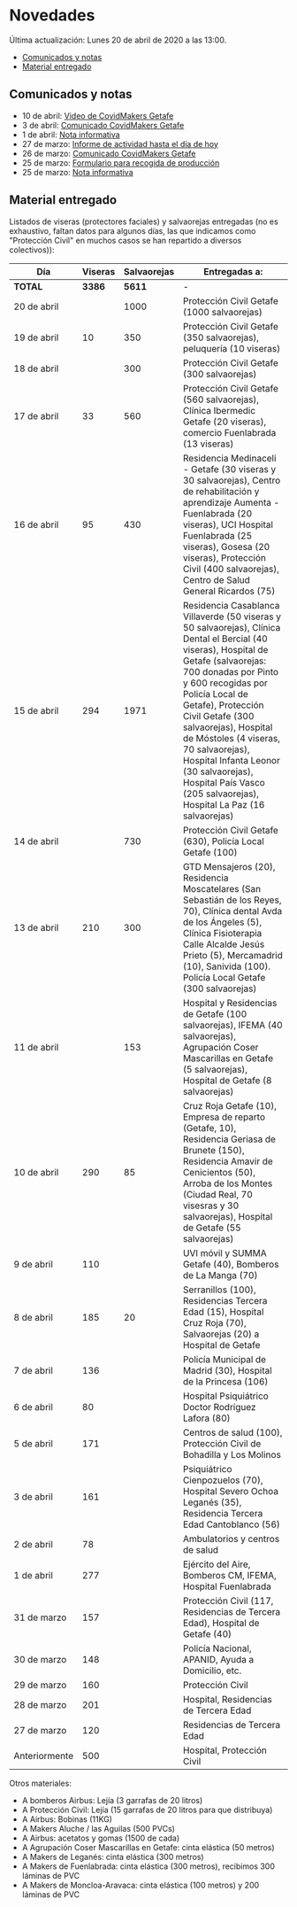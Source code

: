 # Novedades

Última actualización: Lunes 20 de abril de 2020 a las 13:00.

* [Comunicados y notas](#comunicados)
* [Material entregado](#entregado)

## <a name="comunicados">Comunicados y notas</a>

* 10 de abril: [Video de CovidMakers Getafe](https://youtu.be/FHGc20u-NdQ)
* 3 de abril: [Comunicado CovidMakers Getafe](2020-04-23-comunicado.md)
* 1 de abril: [Nota informativa](2020-04-01-nota.md)
* 27 de marzo: [Informe de actividad hasta el día de hoy](2020-03-27-resumen.md)
* 26 de marzo: [Comunicado CovidMakers Getafe](2020-03-26-comunicado.md)
* 25 de marzo: [Formulario para recogida de producción](2020-03-25-formulario.md)
* 25 de marzo: [Nota informativa](2020-03-25-nota.md)


## <a name="entregado">Material entregado</a>

Listados de viseras (protectores faciales) y salvaorejas entregadas (no es exhaustivo, faltan datos para algunos días, las que indicamos como "Protección Civil" en muchos casos se han repartido a diversos colectivos)):

| Día         | Viseras | Salvaorejas | Entregadas a: |
|-------------|---------|-------------|---------------|
| **TOTAL** | **3386** | **5611** | -|
| 20 de abril |    |    1000 | Protección Civil Getafe (1000 salvaorejas)|
| 19 de abril |  10  |    350 | Protección Civil Getafe (350 salvaorejas), peluquería (10 viseras)|
| 18 de abril |    |    300 | Protección Civil Getafe (300 salvaorejas)|
| 17 de abril |  33  |    560 | Protección Civil Getafe (560 salvaorejas), Clínica Ibermedic Getafe (20 viseras), comercio Fuenlabrada (13 viseras)|
| 16 de abril |  95  |    430 | Residencia Medinaceli - Getafe (30 viseras y 30 salvaorejas), Centro de rehabilitación y aprendizaje Aumenta - Fuenlabrada (20 viseras), UCI Hospital Fuenlabrada (25 viseras), Gosesa (20 viseras), Protección Civil (400 salvaorejas), Centro de Salud General Ricardos (75)|
| 15 de abril |  294  |    1971 | Residencia Casablanca Villaverde (50 viseras y 50 salvaorejas), Clínica Dental el Bercial (40 viseras), Hospital de Getafe (salvaorejas: 700 donadas por Pinto y 600 recogidas por Policía Local de Getafe), Protección Civil Getafe (300 salvaorejas), Hospital de Móstoles (4 viseras, 70 salvaorejas), Hospital Infanta Leonor (30 salvaorejas), Hospital País Vasco (205 salvaorejas), Hospital La Paz (16 salvaorejas)|
| 14 de abril |    |    730 | Protección Civil Getafe (630),  Policía Local Getafe (100)|
| 13 de abril | 210   |  300   | GTD Mensajeros (20), Residencia Moscatelares (San Sebastián de los Reyes, 70), Clínica dental Avda de los Ángeles (5), Clínica Fisioterapia Calle Alcalde Jesús Prieto (5), Mercamadrid (10), Sanivida (100). Policía Local Getafe (300 salvaorejas) |
| 11 de abril |       | 153 | Hospital y Residencias de Getafe (100 salvaorejas), IFEMA (40 salvaorejas), Agrupación Coser Mascarillas en Getafe (5 salvaorejas), Hospital de Getafe (8 salvaorejas) |
| 10 de abril | 290   | 85  | Cruz Roja Getafe (10), Empresa de reparto (Getafe, 10), Residencia Geriasa de Brunete (150), Residencia Amavir de Cenicientos (50), Arroba de los Montes (Ciudad Real, 70 visesras y 30 salvaorejas), Hospital de Getafe (55 salvaorejas) |
| 9 de abril  | 110   |     | UVI móvil y SUMMA Getafe (40), Bomberos de La Manga (70) |
| 8 de abril  | 185   | 20  | Serranillos (100), Residencias Tercera Edad (15), Hospital Cruz Roja (70), Salvaorejas (20) a Hospital de Getafe |
| 7 de abril  | 136   |     | Policía Municipal de Madrid (30), Hospital de la Princesa (106)
| 6 de abril  | 80    |     | Hospital Psiquiátrico Doctor Rodríguez Lafora (80)
| 5 de abril  | 171   |     | Centros de salud (100), Protección Civil de Bohadilla y Los Molinos |
| 3 de abril  | 161   |     | Psiquiátrico Cienpozuelos (70), Hospital Severo Ochoa Leganés (35), Residencia Tercera Edad Cantoblanco (56)|
| 2 de abril  | 78    |     | Ambulatorios y centros de salud |
| 1 de abril  | 277   |     | Ejército del Aire, Bomberos CM, IFEMA, Hospital Fuenlabrada |
| 31 de marzo | 157   |     | Protección Civil (117, Residencias de Tercera Edad), Hospital de Getafe (40) |
| 30 de marzo | 148   |     | Policía Nacional, APANID, Ayuda a Domicilio, etc. |
| 29 de marzo | 160   |     | Protección Civil |
| 28 de marzo | 201   |     | Hospital, Residencias de Tercera Edad |
| 27 de marzo | 120   |     | Residencias de Tercera Edad |
| Anteriormente | 500 |     | Hospital, Protección Civil |

Otros materiales:

* A bomberos Airbus: Lejía (3 garrafas de 20 litros)
* A Protección Civil: Lejía (15 garrafas de 20 litros para que distribuya)
* A Airbus: Bobinas (11KG)
* A Makers Aluche / las Aguilas (500 PVCs)
* A Airbus: acetatos y gomas (1500 de cada)
* A Agrupación Coser Mascarillas en Getafe: cinta elástica (50 metros)
* A Makers de Leganés: cinta elástica (300 metros)
* A Makers de Fuenlabrada: cinta elástica (300 metros), recibimos 300 láminas de PVC
* A Makers de Moncloa-Aravaca: cinta elástica (100 metros) y 200 láminas de PVC

